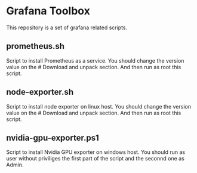 # Grafana Toolbox
This repository is a set of grafana related scripts.


## prometheus.sh
	
Script to install Prometheus as a service. You should change the version value on the # Download and unpack section.
And then run as root this script. 


## node-exporter.sh
	
Script to install node exporter on linux host. You should change the version value on the # Download and unpack section.
And then run as root this script. 

	

## nvidia-gpu-exporter.ps1
	
Script to install Nvidia GPU exporter on windows host. You should run as user without priviliges the first part of the script and the seconnd one as Admin.
